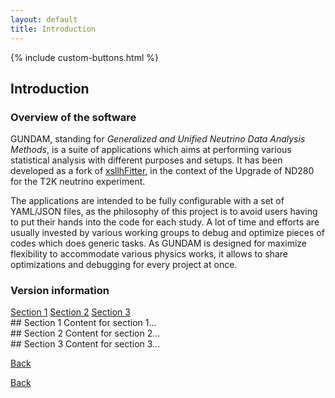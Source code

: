 ```yaml
---
layout: default
title: Introduction 
---
```


{% include custom-buttons.html %}

## Introduction

### Overview of the software
GUNDAM, standing for *Generalized and Unified Neutrino Data Analysis Methods*,
is a suite of applications which aims at performing various statistical
analysis with different purposes and setups.
It has been developed as a fork of 
[xsllhFitter](https://gitlab.com/cuddandr/xsLLhFitter),
in the context of the Upgrade of ND280 for the T2K neutrino experiment.

The applications are intended to be fully configurable with a set
of YAML/JSON files, as the philosophy of this project is to avoid users
having to put their hands into the code for each study.
A lot of time and efforts are usually invested by various working
groups to debug and optimize pieces of codes which does generic tasks.
As GUNDAM is designed for maximize flexibility to accommodate
various physics works, it allows to share optimizations
and debugging for every project at once.

### Version information



<nav>
<a href="javascript:void(0);" class="toggle-link" data-target="section1">Section 1</a>
<a href="javascript:void(0);" class="toggle-link" data-target="section2">Section 2</a>
<a href="javascript:void(0);" class="toggle-link" data-target="section3">Section 3</a>
</nav>

<div id="section1" class="hidden">
## Section 1
Content for section 1...
</div>

<div id="section2" class="hidden">
## Section 2
Content for section 2...
</div>

<div id="section3" class="hidden">
## Section 3
Content for section 3...
</div>

<a href="javascript:history.back()" class="btn">Back</a>

<script>
document.addEventListener("DOMContentLoaded", function() {
  const links = document.querySelectorAll('.toggle-link');
  links.forEach(link => {
    link.addEventListener('click', function() {
      const targetId = this.getAttribute('data-target');
      const targetElement = document.getElementById(targetId);
      if (targetElement) {
        targetElement.classList.toggle('hidden');
      }
    });
  });
});
</script>


<a href="javascript:history.back()" class="btn">Back</a>
